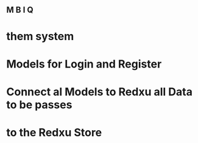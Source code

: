 ## M B I Q
# them system 
# Models for Login and Register
#  Connect al Models to Redxu all Data to be passes 
#  to the Redxu Store

